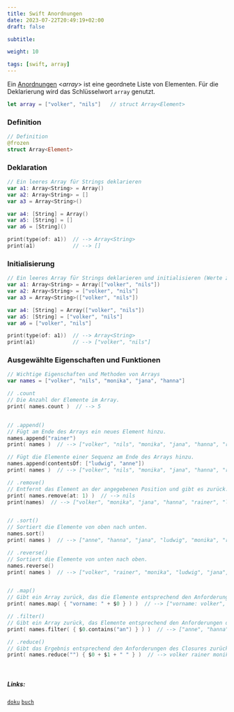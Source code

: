 ```yaml
---
title: Swift Anordnungen
date: 2023-07-22T20:49:19+02:00
draft: false

subtitle: 

weight: 10

tags: [swift, array]
---
```


Ein [Anordnungen](https://docs.swift.org/swift-book/documentation/the-swift-programming-language/collectiontypes#Arrays) <_array_> ist eine geordnete Liste von Elementen. Für die Deklarierung wird das Schlüsselwort `array` genutzt.
    
```swift
let array = ["volker", "nils"]   // struct Array<Element>
```

### Definition
```swift
// Definition
@frozen
struct Array<Element>
```

### Deklaration
```swift
// Ein leeres Array für Strings deklarieren
var a1: Array<String> = Array()
var a2: Array<String> = []
var a3 = Array<String>()

var a4: [String] = Array()
var a5: [String] = []
var a6 = [String]()

print(type(of: a1))  // --> Array<String>
print(a1)            // --> []
```

### Initialisierung
```swift
// Ein leeres Array für Strings deklarieren und initialisieren (Werte zuweisen).
var a1: Array<String> = Array(["volker", "nils"])
var a2: Array<String> = ["volker", "nils"]
var a3 = Array<String>(["volker", "nils"])

var a4: [String] = Array(["volker", "nils"])
var a5: [String] = ["volker", "nils"]
var a6 = ["volker", "nils"]

print(type(of: a1))  // --> Array<String>
print(a1)            // --> ["volker", "nils"]
```

### Ausgewählte Eigenschaften und Funktionen
```swift
// Wichtige Eigenschaften und Methoden von Arrays
var names = ["volker", "nils", "monika", "jana", "hanna"]

// .count 
// Die Anzahl der Elemente im Array.
print( names.count )  // --> 5


// .append() 
// Fügt am Ende des Arrays ein neues Element hinzu.
names.append("rainer")
print( names )  // --> ["volker", "nils", "monika", "jana", "hanna", "rainer"]

// Fügt die Elemente einer Sequenz am Ende des Arrays hinzu.
names.append(contentsOf: ["ludwig", "anne"])
print( names )  // --> ["volker", "nils", "monika", "jana", "hanna", "rainer", "ludwig", "anne"]

// .remove() 
// Entfernt das Element an der angegebenen Position und gibt es zurück.
print( names.remove(at: 1) )  // --> nils
print(names)  // --> ["volker", "monika", "jana", "hanna", "rainer", "ludwig", "anne"]


// .sort() 
// Sortiert die Elemente von oben nach unten.
names.sort()
print( names )  // --> ["anne", "hanna", "jana", "ludwig", "monika", "rainer", "volker"]

// .reverse() 
// Sortiert die Elemente von unten nach oben.
names.reverse()
print( names )  // --> ["volker", "rainer", "monika", "ludwig", "jana", "hanna", "anne"]


// .map() 
// Gibt ein Array zurück, das die Elemente entsprechend den Anforderungen des Closures verändert.
print( names.map( { "vorname: " + $0 } ) )  // --> ["vorname: volker", "vorname: rainer", ...]

// .filter() 
// Gibt ein Array zurück, das Elemente entsprechend den Anforderungen des Closures enthält.
print( names.filter( { $0.contains("an") } ) )  // --> ["anne", "hanna", "jana"]

// .reduce()
// Gibt das Ergebnis entsprechend den Anforderungen des Closures zurück.
print( names.reduce("") { $0 + $1 + " " } )  // --> volker rainer monika ludwig jana hanna anne
```

<br>

##### Links:
[`doku`](https://developer.apple.com/documentation/swift/array, "Apple Dokumentation")
[`buch`](https://docs.swift.org/swift-book/documentation/the-swift-programming-language/collectiontypes#Arrays, "Swift.org Buch")
